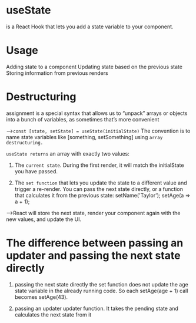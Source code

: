# useState 
is a React Hook that lets you add a state variable to your component.</p>
      
# Usage      
Adding state to a component
Updating state based on the previous state
Storing information from previous renders

# Destructuring 
assignment is a special syntax that allows us to “unpack” arrays or objects into a bunch of variables, as sometimes that’s more convenient

-->`const [state, setState] = useState(initialState)`
The convention is to name state variables like [something, setSomething] using `array destructuring.`

`useState returns` an array with exactly two values:
1. The `current state`. During the first render, it will match the initialState you have passed.

2. The `set function` that lets you update the state to a different value and trigger a re-render.
You can pass the next state directly, or a function that calculates it from the previous state:
setName('Taylor');
 setAge(a => a + 1);

-->React will store the next state, render your component again with the new values, and update the UI.

# The difference between passing an updater and passing the next state directly
1. passing the next state directly
the set function does not update the age state variable in the already running code. So each setAge(age + 1) call becomes setAge(43).

2. passing an updater
updater function. It takes the pending state and calculates the next state from it